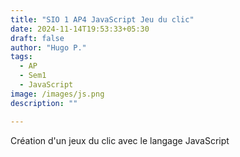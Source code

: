 ```yaml
---
title: "SIO 1 AP4 JavaScript Jeu du clic"
date: 2024-11-14T19:53:33+05:30
draft: false
author: "Hugo P."
tags:
  - AP
  - Sem1
  - JavaScript
image: /images/js.png
description: ""

---
```


Création d'un jeux du clic avec le langage JavaScript
